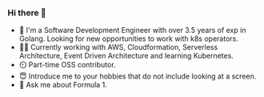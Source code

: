 ### Hi there 👋

- 🌱 I'm a Software Development Engineer with over 3.5 years of exp in Golang. Looking for new opportunities to work with k8s operators.
- 👨‍🎓 Currently working with AWS, Cloudformation, Serverless Architecture, Event Driven Architecture and learning Kubernetes.
- ⏲️ Part-time OSS contributor.
- 😇 Introduce me to your hobbies that do not include looking at a screen.
- 💬 Ask me about Formula 1.
